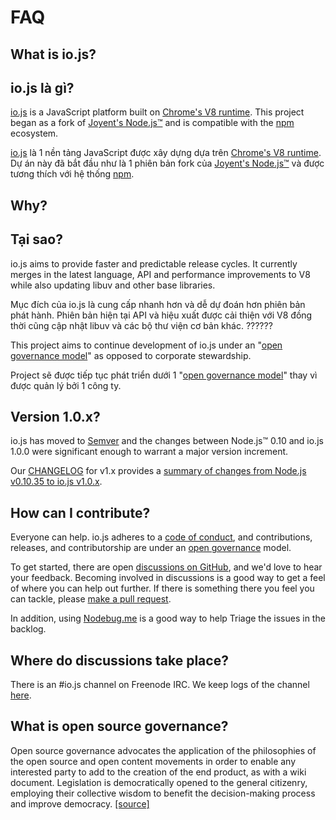 # FAQ

## What is io.js?
## io.js là gì?

[io.js](https://github.com/iojs/io.js) is a JavaScript platform built on [Chrome's V8 runtime](http://code.google.com/p/v8/). This project began as a fork of [Joyent's Node.js™](https://nodejs.org/) and is compatible with the [npm](https://www.npmjs.org/) ecosystem.

[io.js](https://github.com/iojs/io.js) là 1 nền tảng JavaScript được xây dựng dựa trên [Chrome's V8 runtime](http://code.google.com/p/v8/).
Dự án này đã bắt đầu như là 1 phiên bản fork của [Joyent's Node.js™](https://nodejs.org/) và được tương thích với hệ thống [npm](https://www.npmjs.org/).

## Why?
## Tại sao?
io.js aims to provide faster and predictable release cycles. It currently merges in the latest language, API and performance improvements to V8 while also updating libuv and other base libraries.

Mục đích của io.js là cung cấp nhanh hơn và dễ dự đoán hơn phiên bản phát hành. Phiên bản hiện tại
API và hiệu xuất được cải thiện với V8 đồng thời cũng cập nhật libuv và các bộ thư viện cơ bản khác. ??????

This project aims to continue development of io.js under an "[open governance model](https://github.com/iojs/io.js/blob/v1.x/GOVERNANCE.md#readme)" as opposed to corporate stewardship.

Project sẽ được tiếp tục phát triển dưới 1 "[open governance model](https://github.com/iojs/io.js/blob/v1.x/GOVERNANCE.md#readme)" thay vì được quản lý bởi 1 công ty.

## Version 1.0.x?

io.js has moved to [Semver](http://semver.org/) and the changes between Node.js™ 0.10 and io.js 1.0.0 were significant enough
to warrant a major version increment.

Our [CHANGELOG](https://github.com/iojs/io.js/blob/v1.x/CHANGELOG.md) for v1.x provides a [summary of changes from Node.js v0.10.35 to io.js v1.0.x](https://github.com/iojs/io.js/blob/v1.x/CHANGELOG.md#summary-of-changes-from-nodejs-v01035-to-iojs-v100).

## How can I contribute?

Everyone can help. io.js adheres to a [code of conduct](https://github.com/iojs/io.js/blob/v1.x/CONTRIBUTING.md#code-of-conduct), and contributions, releases, and contributorship are under an [open governance](https://github.com/iojs/io.js/blob/v1.x/GOVERNANCE.md#readme) model.

To get started, there are open [ discussions on GitHub](https://github.com/iojs/io.js/issues), and we'd love to hear your feedback.
Becoming involved in discussions is a good way to get a feel of where you can help out further. If there is
something there you feel you can tackle, please [make a pull request](https://github.com/iojs/io.js/blob/v1.x/CONTRIBUTING.md#code-contributions).

In addition, using [Nodebug.me](http://nodebug.me/) is a good way to help Triage the issues in the backlog.

## Where do discussions take place?

There is an #io.js channel on Freenode IRC. We keep logs of the channel [here](http://logs.libuv.org/io.js/latest).

## What is open source governance?

Open source governance advocates the application of the philosophies of the open source and open content movements in order to enable any interested party to add to the creation of the end product, as with a wiki document. Legislation is democratically opened to the general citizenry, employing their collective wisdom to benefit the decision-making process and improve democracy. [[source]](https://en.wikipedia.org/wiki/Open-source_governance)
